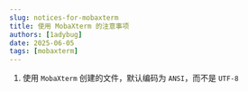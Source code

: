 ```yaml
---
slug: notices-for-mobaxterm
title: 使用 MobaXterm 的注意事项
authors: [1adybug]
date: 2025-06-05
tags: [mobaxterm]
---
```


1. 使用 `MobaXterm` 创建的文件，默认编码为 `ANSI`，而不是 `UTF-8`